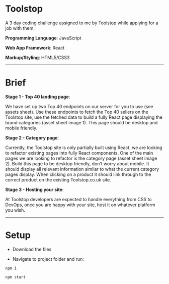 # Toolstop

A 3 day coding challenge assigned to me by Toolstop while applying for a job with them.

**Programming Language**: JavaScript

**Web App Framework**: React

**Markup/Styling**: HTML5/CSS3

---

# Brief

**Stage 1 - Top 40 landing page**:

We have set up two Top 40 endpoints on our server for you to use (see assets sheet). Use these
endpoints to fetch the Top 40 sellers on the Toolstop site, use the fetched data to build a fully
React page displaying the brand categories (asset sheet image 1). This page should be desktop
and mobile friendly.

**Stage 2 - Category page**:

Currently, the Toolstop site is only partially built using React, we are looking to refactor existing
pages into fully React components. One of the main pages we are looking to refactor is the
category page (asset sheet image 2). Build this page to be desktop friendly, don’t worry about
mobile. It should display all relevant information similar to what the current category pages display.
When clicking on a product it should link through to the correct product on the existing
Toolstop.co.uk site.

**Stage 3 - Hosting your site**:

At Toolstop developers are expected to handle everything from CSS to DevOps, once you are
happy with your site, host it on whatever platform you wish.

---

# Setup

- Download the files

- Navigate to project folder and run:

```
npm i
```
```
npm start
```
